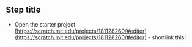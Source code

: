 ## Step title

+ Open the starter project [https://scratch.mit.edu/projects/181128260/#editor](https://scratch.mit.edu/projects/181128260/#editor) - shortlink this!
